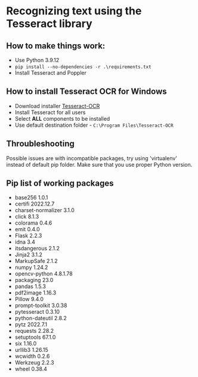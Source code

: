 # Recognizing text using the Tesseract library

## How to make things work:
- Use Python 3.9.12
- ```pip install --no-dependencies -r .\requirements.txt```
- Install Tesseract and Poppler

## How to install Tesseract OCR for Windows
- Download installer [Tesseract-OCR](https://digi.bib.uni-mannheim.de/tesseract/tesseract-ocr-w64-setup-5.3.3.20231005.exe)
- Install Tesseract for all users
- Select **ALL** components to be installed
- Use default destination folder - `C:\Program Files\Tesseract-OCR`

## Throubleshooting
Possible issues are with incompatible packages, try using 'virtualenv' instead of default pip folder. Make sure that you use proper Python version.

## Pip list of working packages
- base256            1.0.1
- certifi            2022.12.7
- charset-normalizer 3.1.0
- click              8.1.3
- colorama           0.4.6
- emit               0.4.0
- Flask              2.2.3
- idna               3.4
- itsdangerous       2.1.2
- Jinja2             3.1.2
- MarkupSafe         2.1.2
- numpy              1.24.2
- opencv-python      4.8.1.78
- packaging          23.0
- pandas             1.5.3
- pdf2image          1.16.3
- Pillow             9.4.0
- prompt-toolkit     3.0.38
- pytesseract        0.3.10
- python-dateutil    2.8.2
- pytz               2022.7.1
- requests           2.28.2
- setuptools         67.1.0
- six                1.16.0
- urllib3            1.26.15
- wcwidth            0.2.6
- Werkzeug           2.2.3
- wheel              0.38.4